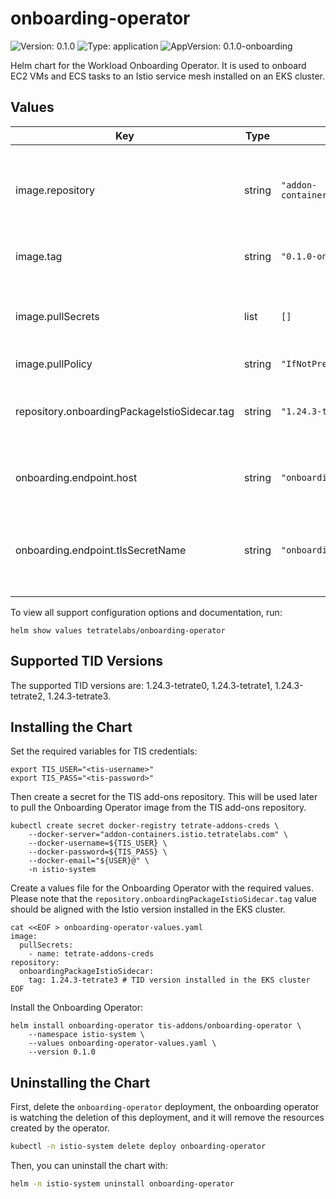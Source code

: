 # onboarding-operator

![Version: 0.1.0](https://img.shields.io/badge/Version-0.1.0-informational?style=flat-square)
![Type: application](https://img.shields.io/badge/Type-application-informational?style=flat-square)
![AppVersion: 0.1.0-onboarding](https://img.shields.io/badge/AppVersion-0.1.0-onboarding--informational?style=flat-square)

Helm chart for the Workload Onboarding Operator. It is used to onboard EC2 VMs and ECS tasks to an Istio service mesh installed on an EKS cluster.

## Values

| Key | Type | Default | Description |
|-----|------|---------|-------------|
| image.repository | string | `"addon-containers.istio.tetratelabs.com"` | Image repository from where download the onboarding images |
| image.tag | string | `"0.1.0-onboarding"` | Onboarding image tag to be used |
| image.pullSecrets | list | `[]` | Image pull secrets to be used to pull the onboarding images |
| image.pullPolicy | string | `"IfNotPresent"` |  |
| repository.onboardingPackageIstioSidecar.tag | string | `"1.24.3-tetrate3"` | Istio sidecar tag to be used for the onboarding workloads |
| onboarding.endpoint.host | string | `"onboarding-endpoint.example"` | Hostname for the onboarding endpoint |
| onboarding.endpoint.tlsSecretName | string | `"onboarding-endpoint-tls-cert"` | Secret name for the onboarding endpoint TLS certificate |

To view all support configuration options and documentation, run:

```
helm show values tetratelabs/onboarding-operator
```
## Supported TID Versions
The supported TID versions are: 1.24.3-tetrate0, 1.24.3-tetrate1, 1.24.3-tetrate2, 1.24.3-tetrate3.

## Installing the Chart

Set the required variables for TIS credentials:

```shell
export TIS_USER="<tis-username>"
export TIS_PASS="<tis-password>"
```

Then create a secret for the TIS add-ons repository. This will be used later to pull the Onboarding Operator image from the TIS add-ons repository.

```shell
kubectl create secret docker-registry tetrate-addons-creds \
    --docker-server="addon-containers.istio.tetratelabs.com" \
    --docker-username=${TIS_USER} \
    --docker-password=${TIS_PASS} \
    --docker-email="${USER}@" \
    -n istio-system
```

Create a values file for the Onboarding Operator with the required values.
Please note that the `repository.onboardingPackageIstioSidecar.tag` value should be aligned with the Istio version
installed in the EKS cluster.

```shell
cat <<EOF > onboarding-operator-values.yaml
image:
  pullSecrets:
    - name: tetrate-addons-creds
repository:
  onboardingPackageIstioSidecar:
    tag: 1.24.3-tetrate3 # TID version installed in the EKS cluster
EOF
```

Install the Onboarding Operator:

```shell
helm install onboarding-operator tis-addons/onboarding-operator \
    --namespace istio-system \
    --values onboarding-operator-values.yaml \
    --version 0.1.0
```

## Uninstalling the Chart

First, delete the `onboarding-operator` deployment, the onboarding operator is watching the deletion of this deployment, and it will remove the resources created by the operator.

```bash
kubectl -n istio-system delete deploy onboarding-operator
```

Then, you can uninstall the chart with:

```bash
helm -n istio-system uninstall onboarding-operator
```
